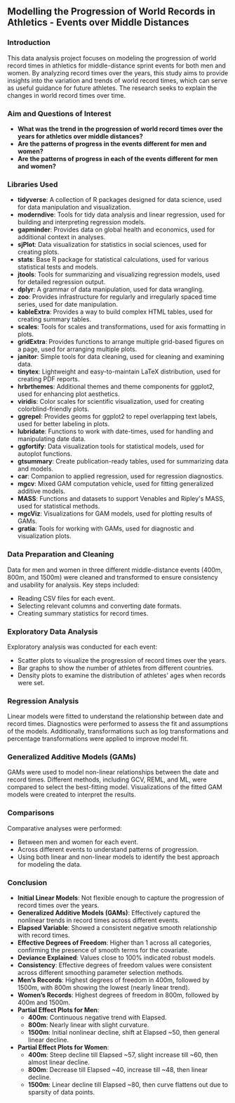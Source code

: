 ## Modelling the Progression of World Records in Athletics - Events over Middle Distances

### Introduction

This data analysis project focuses on modeling the progression of world record times in athletics for middle-distance sprint events for both men and women. By analyzing record times over the years, this study aims to provide insights into the variation and trends of world record times, which can serve as useful guidance for future athletes. The research seeks to explain the changes in world record times over time.

### Aim and Questions of Interest

- **What was the trend in the progression of world record times over the years for athletics over middle distances?**
- **Are the patterns of progress in the events different for men and women?**
- **Are the patterns of progress in each of the events different for men and women?**

### Libraries Used

- **tidyverse**: A collection of R packages designed for data science, used for data manipulation and visualization.
- **moderndive**: Tools for tidy data analysis and linear regression, used for building and interpreting regression models.
- **gapminder**: Provides data on global health and economics, used for additional context in analyses.
- **sjPlot**: Data visualization for statistics in social sciences, used for creating plots.
- **stats**: Base R package for statistical calculations, used for various statistical tests and models.
- **jtools**: Tools for summarizing and visualizing regression models, used for detailed regression output.
- **dplyr**: A grammar of data manipulation, used for data wrangling.
- **zoo**: Provides infrastructure for regularly and irregularly spaced time series, used for date manipulation.
- **kableExtra**: Provides a way to build complex HTML tables, used for creating summary tables.
- **scales**: Tools for scales and transformations, used for axis formatting in plots.
- **gridExtra**: Provides functions to arrange multiple grid-based figures on a page, used for arranging multiple plots.
- **janitor**: Simple tools for data cleaning, used for cleaning and examining data.
- **tinytex**: Lightweight and easy-to-maintain LaTeX distribution, used for creating PDF reports.
- **hrbrthemes**: Additional themes and theme components for ggplot2, used for enhancing plot aesthetics.
- **viridis**: Color scales for scientific visualization, used for creating colorblind-friendly plots.
- **ggrepel**: Provides geoms for ggplot2 to repel overlapping text labels, used for better labeling in plots.
- **lubridate**: Functions to work with date-times, used for handling and manipulating date data.
- **ggfortify**: Data visualization tools for statistical models, used for autoplot functions.
- **gtsummary**: Create publication-ready tables, used for summarizing data and models.
- **car**: Companion to applied regression, used for regression diagnostics.
- **mgcv**: Mixed GAM computation vehicle, used for fitting generalized additive models.
- **MASS**: Functions and datasets to support Venables and Ripley's MASS, used for statistical methods.
- **mgcViz**: Visualizations for GAM models, used for plotting results of GAMs.
- **gratia**: Tools for working with GAMs, used for diagnostic and visualization plots.

### Data Preparation and Cleaning

Data for men and women in three different middle-distance events (400m, 800m, and 1500m) were cleaned and transformed to ensure consistency and usability for analysis. Key steps included:
- Reading CSV files for each event.
- Selecting relevant columns and converting date formats.
- Creating summary statistics for record times.

### Exploratory Data Analysis

Exploratory analysis was conducted for each event:
- Scatter plots to visualize the progression of record times over the years.
- Bar graphs to show the number of athletes from different countries.
- Density plots to examine the distribution of athletes' ages when records were set.

### Regression Analysis

Linear models were fitted to understand the relationship between date and record times. Diagnostics were performed to assess the fit and assumptions of the models. Additionally, transformations such as log transformations and percentage transformations were applied to improve model fit.

### Generalized Additive Models (GAMs)

GAMs were used to model non-linear relationships between the date and record times. Different methods, including GCV, REML, and ML, were compared to select the best-fitting model. Visualizations of the fitted GAM models were created to interpret the results.

### Comparisons

Comparative analyses were performed:
- Between men and women for each event.
- Across different events to understand patterns of progression.
- Using both linear and non-linear models to identify the best approach for modeling the data.

### Conclusion

- **Initial Linear Models**: Not flexible enough to capture the progression of record times over the years.
- **Generalized Additive Models (GAMs)**: Effectively captured the nonlinear trends in record times across different events.
- **Elapsed Variable**: Showed a consistent negative smooth relationship with record times.
- **Effective Degrees of Freedom**: Higher than 1 across all categories, confirming the presence of smooth terms for the covariate.
- **Deviance Explained**: Values close to 100% indicated robust models.
- **Consistency**: Effective degrees of freedom values were consistent across different smoothing parameter selection methods.
- **Men’s Records**: Highest degrees of freedom in 400m, followed by 1500m, with 800m showing the lowest (nearly linear trend).
- **Women’s Records**: Highest degrees of freedom in 800m, followed by 400m and 1500m.
- **Partial Effect Plots for Men**:
  - **400m**: Continuous negative trend with Elapsed.
  - **800m**: Nearly linear with slight curvature.
  - **1500m**: Initial nonlinear decline, shift at Elapsed ~50, then general linear decline.
- **Partial Effect Plots for Women**:
  - **400m**: Steep decline till Elapsed ~57, slight increase till ~60, then almost linear decline.
  - **800m**: Decrease till Elapsed ~40, increase till ~48, then linear decline.
  - **1500m**: Linear decline till Elapsed ~80, then curve flattens out due to sparsity of data points.
